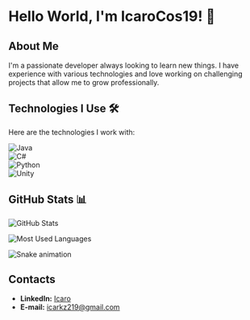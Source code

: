 # Hello World, I'm IcaroCos19! 👋

## About Me  
I'm a passionate developer always looking to learn new things. I have experience with various technologies and love working on challenging projects that allow me to grow professionally.

## Technologies I Use 🛠️  

Here are the technologies I work with:  

![Java](https://img.shields.io/badge/Java-ED8B00?style=for-the-badge&logo=openjdk&logoColor=white)  
![C#](https://img.shields.io/badge/C%23-239120?style=for-the-badge&logo=c-sharp&logoColor=white)  
![Python](https://img.shields.io/badge/Python-3776AB?style=for-the-badge&logo=python&logoColor=white)  
![Unity](https://img.shields.io/badge/Unity-100000?style=for-the-badge&logo=unity&logoColor=white)  


## GitHub Stats 📊  

![GitHub Stats](https://github-readme-stats.vercel.app/api?username=IcaroCos19&show_icons=true&theme=radical)  

![Most Used Languages](https://github-readme-stats.vercel.app/api/top-langs/?username=IcaroCos19&layout=compact&theme=radical)  



![Snake animation](https://github.com/IcaroCos19/IcaroCos19/blob/output/github-contribution-grid-snake.svg)

## Contacts


- **LinkedIn:** [Icaro](https://www.linkedin.com/in/icaro-costa-3a335627b/)
- **E-mail:** icarkz219@gmail.com
